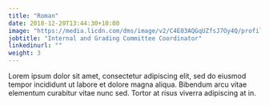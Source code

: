 ```yaml
---
title: "Roman"
date: 2018-12-20T13:44:30+10:00
image: "https://media.licdn.com/dms/image/v2/C4E03AQGqUZfsJ7Oy4Q/profile-displayphoto-shrink_800_800/profile-displayphoto-shrink_800_800/0/1626424504198?e=1743638400&v=beta&t=APK0xNMgZyLMDP-gBEfH3u3oqC-twDWlKdz79qkrt_Q"
jobtitle: "Internal and Grading Committee Coordinator"
linkedinurl: ""
weight: 3
---
```


Lorem ipsum dolor sit amet, consectetur adipiscing elit, sed do eiusmod tempor incididunt ut labore et dolore magna aliqua. Bibendum arcu vitae elementum curabitur vitae nunc sed. Tortor at risus viverra adipiscing at in.
